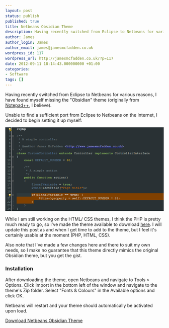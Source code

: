 ```yaml
---
layout: post
status: publish
published: true
title: Netbeans Obsidian Theme
description: Having recently switched from Eclipse to Netbeans for various reasons, I have found myself missing the "Obsidian" theme (originally from Notepad++, I believe).
author: James
author_login: James
author_email: james@jamesmcfadden.co.uk
wordpress_id: 117
wordpress_url: http://jamesmcfadden.co.uk/?p=117
date: 2012-09-11 18:14:43.000000000 +01:00
categories:
- Software
tags: []
---
```

Having recently switched from Eclipse to Netbeans for various reasons, I have found myself missing the "Obsidian" theme (originally from [Notepad++](http://notepad-plus-plus.org/), I believe).

Unable to find a sufficient port from Eclipse to Netbeans on the Internet, I decided to begin setting it up myself:

![Netbeans Obsidian Theme](/images/netbeans-obsidian-theme.png "Netbeans Obsidian Theme")

While I am still working on the HTML/ CSS themes, I think the PHP is pretty much ready to go, so I've made the theme available to download [here](/downloads/netbeans-obsidian-theme.zip). I will update this post as and when I get time to add to the theme, but I feel it's certainly usable at the moment (PHP, HTML, CSS).

Also note that I've made a few changes here and there to suit my own needs, so I make no guarantee that this theme directly mimics the original Obsidian theme, but you get the gist.

### Installation

After downloading the theme, open Netbeans and navigate to Tools > Options. Click Import in the bottom left of the window and navigate to the theme's Zip folder. Select "Fonts &amp; Colours" in the Available options and click OK.

Netbeans will restart and your theme should automatically be activated upon load.

[Download Netbeans Obsidian Theme](/downloads/netbeans-obsidian-theme.zip)
